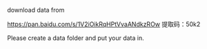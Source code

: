 download data from 

https://pan.baidu.com/s/1V2iOikRqHPtVvaANdkzROw 提取码：50k2

Please create a data folder and put your data in.
